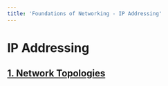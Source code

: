 ```yaml
---
title: 'Foundations of Networking - IP Addressing'
---
```


# <a href="/" class="nav-button transform"><span></span></a>IP Addressing


##  [1. Network Topologies](/network/foundations-of-networking-networking-basics/1-network-topologies)